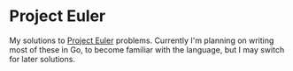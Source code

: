 # Project Euler

My solutions to [Project Euler](https://projecteuler.net) problems. Currently I'm planning on writing most of these in Go, to become familiar with the language, but I may switch for later solutions.
